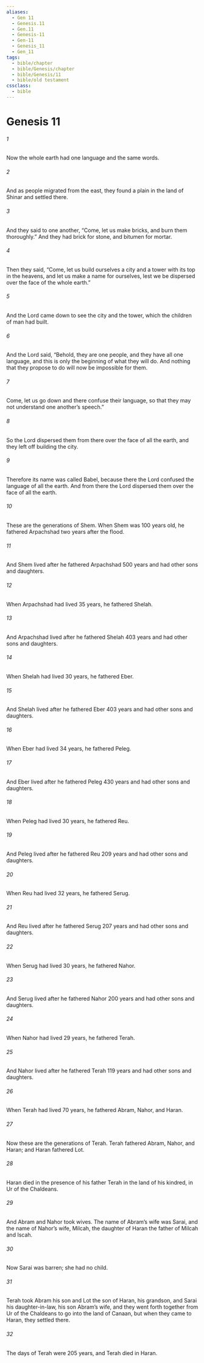 ```yaml
---
aliases:
  - Gen 11
  - Genesis.11
  - Gen.11
  - Genesis-11
  - Gen-11
  - Genesis_11
  - Gen_11
tags:
  - bible/chapter
  - bible/Genesis/chapter
  - bible/Genesis/11
  - bible/old testament
cssclass:
  - bible
---
```


# Genesis 11

###### 1
Now the whole earth had one language and the same words.
###### 2
And as people migrated from the east, they found a plain in the land of Shinar and settled there.
###### 3
And they said to one another, “Come, let us make bricks, and burn them thoroughly.” And they had brick for stone, and bitumen for mortar.
###### 4
Then they said, “Come, let us build ourselves a city and a tower with its top in the heavens, and let us make a name for ourselves, lest we be dispersed over the face of the whole earth.”
###### 5
And the Lord came down to see the city and the tower, which the children of man had built.
###### 6
And the Lord said, “Behold, they are one people, and they have all one language, and this is only the beginning of what they will do. And nothing that they propose to do will now be impossible for them.
###### 7
Come, let us go down and there confuse their language, so that they may not understand one another’s speech.”
###### 8
So the Lord dispersed them from there over the face of all the earth, and they left off building the city.
###### 9
Therefore its name was called Babel, because there the Lord confused the language of all the earth. And from there the Lord dispersed them over the face of all the earth.
###### 10
These are the generations of Shem. When Shem was 100 years old, he fathered Arpachshad two years after the flood.
###### 11
And Shem lived after he fathered Arpachshad 500 years and had other sons and daughters.
###### 12
When Arpachshad had lived 35 years, he fathered Shelah.
###### 13
And Arpachshad lived after he fathered Shelah 403 years and had other sons and daughters.
###### 14
When Shelah had lived 30 years, he fathered Eber.
###### 15
And Shelah lived after he fathered Eber 403 years and had other sons and daughters.
###### 16
When Eber had lived 34 years, he fathered Peleg.
###### 17
And Eber lived after he fathered Peleg 430 years and had other sons and daughters.
###### 18
When Peleg had lived 30 years, he fathered Reu.
###### 19
And Peleg lived after he fathered Reu 209 years and had other sons and daughters.
###### 20
When Reu had lived 32 years, he fathered Serug.
###### 21
And Reu lived after he fathered Serug 207 years and had other sons and daughters.
###### 22
When Serug had lived 30 years, he fathered Nahor.
###### 23
And Serug lived after he fathered Nahor 200 years and had other sons and daughters.
###### 24
When Nahor had lived 29 years, he fathered Terah.
###### 25
And Nahor lived after he fathered Terah 119 years and had other sons and daughters.
###### 26
When Terah had lived 70 years, he fathered Abram, Nahor, and Haran.
###### 27
Now these are the generations of Terah. Terah fathered Abram, Nahor, and Haran; and Haran fathered Lot.
###### 28
Haran died in the presence of his father Terah in the land of his kindred, in Ur of the Chaldeans.
###### 29
And Abram and Nahor took wives. The name of Abram’s wife was Sarai, and the name of Nahor’s wife, Milcah, the daughter of Haran the father of Milcah and Iscah.
###### 30
Now Sarai was barren; she had no child.
###### 31
Terah took Abram his son and Lot the son of Haran, his grandson, and Sarai his daughter-in-law, his son Abram’s wife, and they went forth together from Ur of the Chaldeans to go into the land of Canaan, but when they came to Haran, they settled there.
###### 32
The days of Terah were 205 years, and Terah died in Haran.


